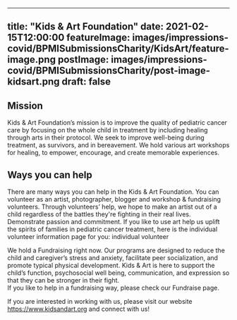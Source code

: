 
---
title: "Kids & Art Foundation"
date: 2021-02-15T12:00:00
featureImage: images/impressions-covid/BPMISubmissionsCharity/KidsArt/feature-image.png
postImage: images/impressions-covid/BPMISubmissionsCharity/post-image-kidsart.png 
draft: false
---

## Mission
Kids & Art Foundation’s mission is to improve the quality of pediatric cancer care by focusing on the whole child in treatment by including healing through arts in their protocol. We seek to improve well-being during treatment, as survivors, and in bereavement. We hold various art workshops for healing, to empower, encourage, and create memorable experiences.

## Ways you can help 
There are many ways you can help in the Kids & Art Foundation. You can volunteer as an artist, photographer, blogger and workshop & fundraising volunteers. Through volunteers’ help, we hope to make an artist out of a child regardless of the battles they're fighting in their real lives. Demonstrate passion and commitment.  If you like to use art help us uplift the spirits of families in pediatric cancer treatment, here is the individual volunteer information page for you: individual volunteer

We hold a Fundraising right now. Our programs are designed to reduce the child and caregiver’s stress and anxiety, facilitate peer socialization, and promote typical physical development. Kids & Art is here to support the child’s function, psychosocial well being, communication, and expression so that they can be stronger in their fight.  
If you like to help in a fundraising way, please check our Fundraise page.

If you are interested in working with us, please visit our website https://www.kidsandart.org and connect with us!
